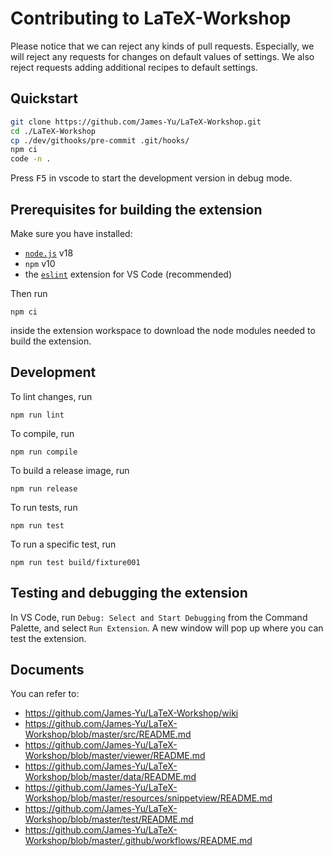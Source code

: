 # Contributing to LaTeX-Workshop

Please notice that we can reject any kinds of pull requests. Especially, we will reject any requests for changes on default values of settings.
We also reject requests adding additional recipes to default settings.

## Quickstart

```bash
git clone https://github.com/James-Yu/LaTeX-Workshop.git
cd ./LaTeX-Workshop
cp ./dev/githooks/pre-commit .git/hooks/
npm ci
code -n .
```

Press <kbd>F5</kbd> in vscode to start the development version in debug mode.

## Prerequisites for building the extension

Make sure you have installed:

- [`node.js`](https://nodejs.org/) v18
- `npm` v10
- the [`eslint`](https://marketplace.visualstudio.com/items?itemName=dbaeumer.vscode-eslint) extension for VS Code (recommended)

Then run

    npm ci

inside the extension workspace to download the node modules needed to build the extension.

## Development

To lint changes, run

    npm run lint

To compile, run

    npm run compile

To build a release image, run

    npm run release

To run tests, run

    npm run test

To run a specific test, run

    npm run test build/fixture001

## Testing and debugging the extension

In VS Code, run `Debug: Select and Start Debugging` from the Command Palette, and select `Run Extension`. A new window will pop up where you can test the extension.

## Documents

You can refer to:

- https://github.com/James-Yu/LaTeX-Workshop/wiki
- https://github.com/James-Yu/LaTeX-Workshop/blob/master/src/README.md
- https://github.com/James-Yu/LaTeX-Workshop/blob/master/viewer/README.md
- https://github.com/James-Yu/LaTeX-Workshop/blob/master/data/README.md
- https://github.com/James-Yu/LaTeX-Workshop/blob/master/resources/snippetview/README.md
- https://github.com/James-Yu/LaTeX-Workshop/blob/master/test/README.md
- https://github.com/James-Yu/LaTeX-Workshop/blob/master/.github/workflows/README.md

